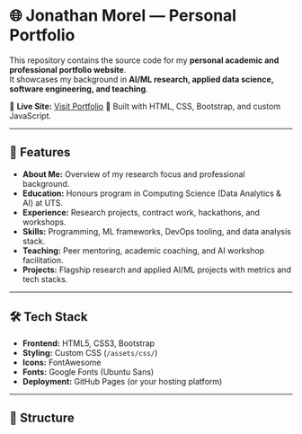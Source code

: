 # 🌐 Jonathan Morel — Personal Portfolio

This repository contains the source code for my **personal academic and professional portfolio website**.  
It showcases my background in **AI/ML research, applied data science, software engineering, and teaching**.

🔗 **Live Site:** [Visit Portfolio]([https://your-portfolio-link.com](https://ghost-321.github.io/Portfolio/index.html))  
📍 Built with HTML, CSS, Bootstrap, and custom JavaScript.

---

## 🚀 Features
- **About Me:** Overview of my research focus and professional background.  
- **Education:** Honours program in Computing Science (Data Analytics & AI) at UTS.  
- **Experience:** Research projects, contract work, hackathons, and workshops.  
- **Skills:** Programming, ML frameworks, DevOps tooling, and data analysis stack.  
- **Teaching:** Peer mentoring, academic coaching, and AI workshop facilitation.  
- **Projects:** Flagship research and applied AI/ML projects with metrics and tech stacks.  

---

## 🛠️ Tech Stack
- **Frontend:** HTML5, CSS3, Bootstrap  
- **Styling:** Custom CSS (`/assets/css/`)  
- **Icons:** FontAwesome  
- **Fonts:** Google Fonts (Ubuntu Sans)  
- **Deployment:** GitHub Pages (or your hosting platform)  

---

## 📂 Structure
